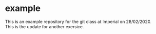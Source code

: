 # example
This is an example repository for the git class at Imperial on 28/02/2020.
This is the update for another exersice.